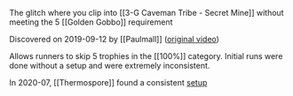 The glitch where you clip into [[3-G Caveman Tribe - Secret Mine]] without meeting the 5 [[Golden Gobbo]] requirement

Discovered on 2019-09-12 by [[Paulmall]] ([original video](https://discord.com/channels/313375426112389123/408694062862958592/621627275926044672))

Allows runners to skip 5 trophies in the [[100%]] category. Initial runs were done without a setup and were extremely inconsistent. 

In 2020-07, [[Thermospore]] found a consistent [setup](https://www.youtube.com/watch?v=vZKiRpvqyGs)